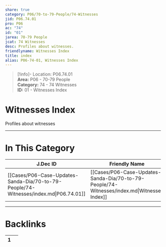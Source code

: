 ```yaml
---  
share: true  
category: P06/70-to-79-People/74-Witnesses  
jid: P06.74.01  
pro: P06  
ac: "74"  
id: "01"  
jarea: 70-79 People  
jcat: 74 Witnesses  
desc: Profiles about witnesses.  
friendlyname: Witnesses Index  
title: index  
alias: P06-74-01, Witnesses Index  
---  
```

  
>[!info]- Location: P06.74.01  
>**Area:** P06 - 70-79 People  
>**Category:** 74 - 74 Witnesses  
>**ID:** 01 - Witnesses Index  
  
# Witnesses Index  
  
Profiles about witnesses  
   
  
  
---  
# In This Category  
  
| J.Dec ID                                                                              | Friendly Name                                                                               | Description               |  
| ------------------------------------------------------------------------------------- | ------------------------------------------------------------------------------------------- | ------------------------- |  
| [[Cases/P06-Case-Updates-Sanda-Dia/70-to-79-People/74-Witnesses/index.md\|P06.74.01]] | [[Cases/P06-Case-Updates-Sanda-Dia/70-to-79-People/74-Witnesses/index.md\|Witnesses Index]] | Profiles about witnesses. |  
  
  
---  
# Backlinks  
<div><table class="dataview table-view-table"><thead class="table-view-thead"><tr class="table-view-tr-header"><th class="table-view-th"><span></span><span class="dataview small-text">1</span></th><th class="table-view-th"><span></span></th></tr></thead><tbody class="table-view-tbody"></tbody></table></div>